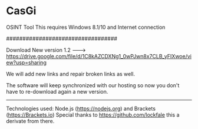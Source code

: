 # CasGi
OSINT Tool 
This requires Windows 8.1/10 and Internet connection

 ##################################


 Download New version 1.2 ---> https://drive.google.com/file/d/1C8kAZCDXNg1_0wPJwn8x7CLB_yFIXwoe/view?usp=sharing


We will add new links and repair broken links as well. 

The software will keep synchronized with our hosting so now you don't have to re-download again a new version.


-----------------------------------------------------------------------------
Technologies used: Node.js (https://nodejs.org) and Brackets (https://Brackets.io)
Special thanks to https://github.com/lockfale this a derivate from there. 
